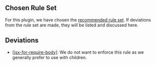 ## Chosen Rule Set
For this plugin, we have chosen the [recommended rule set](https://github.com/vkbansal/eslint-plugin-jsx-control-statements/blob/master/index.js#L29).  If deviations from the rule set are made, they will be listed and discussed here.

## Deviations
* [[jsx-for-require-body]](https://github.com/vkbansal/eslint-plugin-jsx-control-statements/blob/master/docs/rules/jsx-for-require-body.md): We do not want to enforce this rule as we generally prefer to use <For> with children.